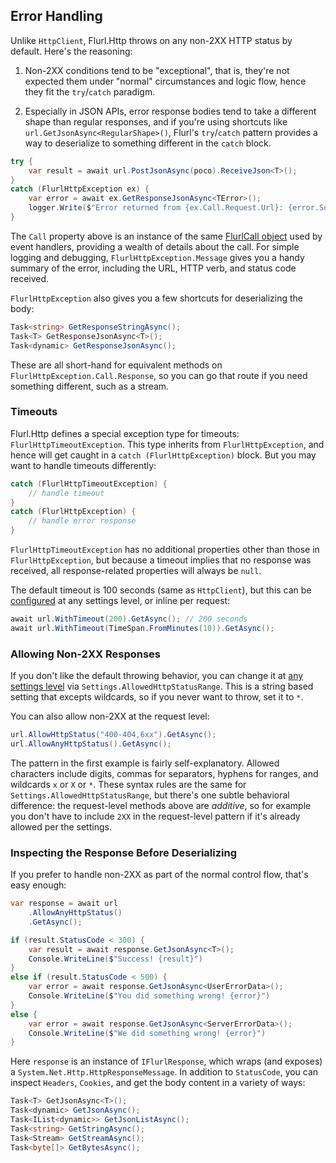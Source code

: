 ## Error Handling

Unlike `HttpClient`, Flurl.Http throws on any non-2XX HTTP status by default. Here's the reasoning:

1. Non-2XX conditions tend to be "exceptional", that is, they're not expected them under "normal" circumstances and logic flow, hence they fit the `try`/`catch` paradigm.

2. Especially in JSON APIs, error response bodies tend to take a different shape than regular responses, and if you're using shortcuts like `url.GetJsonAsync<RegularShape>()`, Flurl's `try`/`catch` pattern provides a way to deserialize to something different in the `catch` block.

```c#
try {
    var result = await url.PostJsonAsync(poco).ReceiveJson<T>();
}
catch (FlurlHttpException ex) {
    var error = await ex.GetResponseJsonAsync<TError>();
    logger.Write($"Error returned from {ex.Call.Request.Url}: {error.SomeDetails}");
}
```

The `Call` property above is an instance of the same [FlurlCall object](../configuration/#event-handlers) used by event handlers, providing a wealth of details about the call. For simple logging and debugging, `FlurlHttpException.Message` gives you a handy summary of the error, including the URL, HTTP verb, and status code received.

`FlurlHttpException` also gives you a few shortcuts for deserializing the body:
 
```c#
Task<string> GetResponseStringAsync();
Task<T> GetResponseJsonAsync<T>();
Task<dynamic> GetResponseJsonAsync();
```

These are all short-hand for equivalent methods on `FlurlHttpException.Call.Response`, so you can go that route if you need something different, such as a stream.

### Timeouts

Flurl.Http defines a special exception type for timeouts: `FlurlHttpTimeoutException`. This type inherits from `FlurlHttpException`, and hence will get caught in a `catch (FlurlHttpException)` block. But you may want to handle timeouts differently:

```c#
catch (FlurlHttpTimeoutException) {
    // handle timeout
}
catch (FlurlHttpException) {
    // handle error response
}
```

`FlurlHttpTimeoutException` has no additional properties other than those in `FlurlHttpException`, but because a timeout implies that no response was received, all response-related properties will always be `null`.

The default timeout is 100 seconds (same as `HttpClient`), but this can be [configured](../configuration) at any settings level, or inline per request:

```c#
await url.WithTimeout(200).GetAsync(); // 200 seconds
await url.WithTimeout(TimeSpan.FromMinutes(10)).GetAsync();
```

### Allowing Non-2XX Responses

If you don't like the default throwing behavior, you can change it at [any settings level](../configuration) via `Settings.AllowedHttpStatusRange`. This is a string based setting that excepts wildcards, so if you never want to throw, set it to `*`.

You can also allow non-2XX at the request level:

```c#
url.AllowHttpStatus("400-404,6xx").GetAsync();
url.AllowAnyHttpStatus().GetAsync();
```

The pattern in the first example is fairly self-explanatory. Allowed characters include digits, commas for separators, hyphens for ranges, and wildcards `x` or `X` or `*`. These syntax rules are the same for `Settings.AllowedHttpStatusRange`, but there's one subtle behavioral difference: the request-level methods above are _additive_, so for example you don't have to include `2XX` in the request-level pattern if it's already allowed per the settings.

### Inspecting the Response Before Deserializing

If you prefer to handle non-2XX as part of the normal control flow, that's easy enough:

```c#
var response = await url
    .AllowAnyHttpStatus()
    .GetAsync();

if (result.StatusCode < 300) {
    var result = await response.GetJsonAsync<T>();
    Console.WriteLine($"Success! {result}")
}
else if (result.StatusCode < 500) {
    var error = await response.GetJsonAsync<UserErrorData>();
    Console.WriteLine($"You did something wrong! {error}")
}
else {
    var error = await response.GetJsonAsync<ServerErrorData>();
    Console.WriteLine($"We did something wrong! {error}")
}
```

Here `response` is an instance of `IFlurlResponse`, which wraps (and exposes) a `System.Net.Http.HttpResponseMessage`. In addition to `StatusCode`, you can inspect `Headers`, `Cookies`, and get the body content in a variety of ways:

```c#
Task<T> GetJsonAsync<T>();
Task<dynamic> GetJsonAsync();
Task<IList<dynamic>> GetJsonListAsync();
Task<string> GetStringAsync();
Task<Stream> GetStreamAsync();
Task<byte[]> GetBytesAsync();
```
